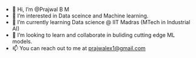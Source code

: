 - 👋 Hi, I’m @Prajwal B M
- 👀 I’m interested in Data sceince and Machine learning.
- 🌱 I’m currently learning Data science @ IIT Madras (MTech in Industrial AI)
- 💞️ I’m looking to learn and collaborate in buliding cutting edge ML models.
- 📫 You can reach out to me at prajwalex1@gmail.com 


<!---
Prajwalex/Prajwalex is a ✨ special ✨ repository because its `README.md` (this file) appears on your GitHub profile.
You can click the Preview link to take a look at your changes.
--->
